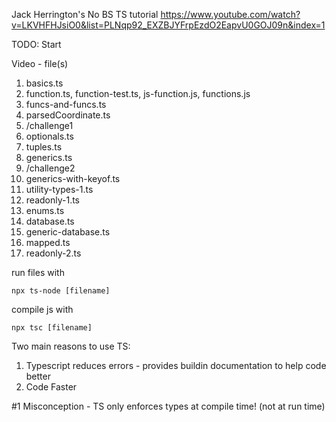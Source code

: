 Jack Herrington's No BS TS tutorial
https://www.youtube.com/watch?v=LKVHFHJsiO0&list=PLNqp92_EXZBJYFrpEzdO2EapvU0GOJ09n&index=1

TODO: Start 

Video  - file(s)
 1. basics.ts
 2. function.ts, function-test.ts, js-function.js, functions.js
 3. funcs-and-funcs.ts
 4. parsedCoordinate.ts
 5. /challenge1
 6. optionals.ts
 7. tuples.ts
 8. generics.ts
 9. /challenge2
 10. generics-with-keyof.ts
 11. utility-types-1.ts
 12. readonly-1.ts
 13. enums.ts
 14. database.ts
 15. generic-database.ts
 16. mapped.ts
 17. readonly-2.ts




run files with 
```
npx ts-node [filename]
```
compile js with
```
npx tsc [filename]
```

Two main reasons to use TS:
1) Typescript reduces errors - provides buildin documentation to help code better
2) Code Faster


#1 Misconception - TS only enforces types at compile time! (not at run time)



